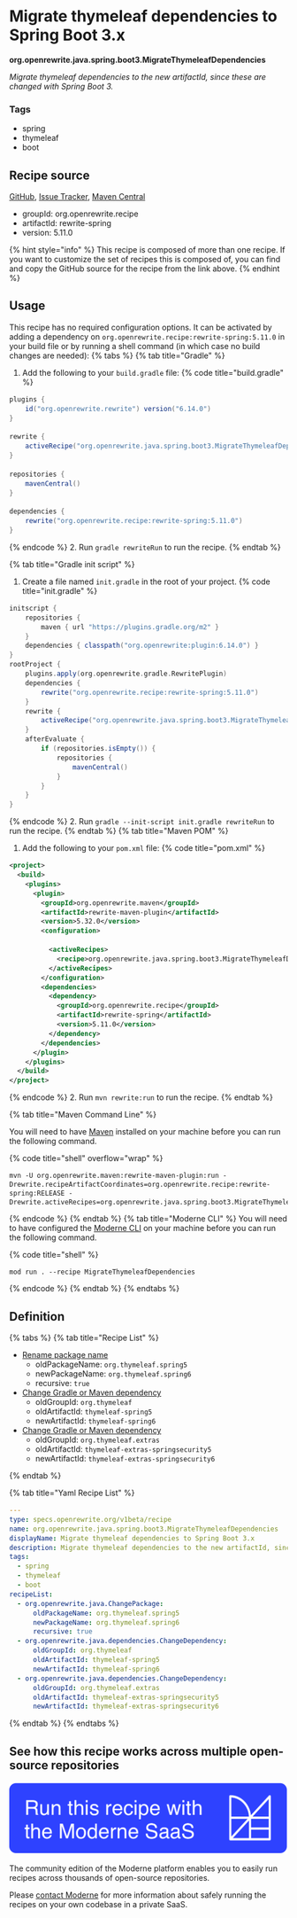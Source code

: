 # Migrate thymeleaf dependencies to Spring Boot 3.x

**org.openrewrite.java.spring.boot3.MigrateThymeleafDependencies**

_Migrate thymeleaf dependencies to the new artifactId, since these are changed with Spring Boot 3._

### Tags

* spring
* thymeleaf
* boot

## Recipe source

[GitHub](https://github.com/openrewrite/rewrite-spring/blob/main/src/main/resources/META-INF/rewrite/spring-boot-30.yml), [Issue Tracker](https://github.com/openrewrite/rewrite-spring/issues), [Maven Central](https://central.sonatype.com/artifact/org.openrewrite.recipe/rewrite-spring/5.11.0/jar)

* groupId: org.openrewrite.recipe
* artifactId: rewrite-spring
* version: 5.11.0

{% hint style="info" %}
This recipe is composed of more than one recipe. If you want to customize the set of recipes this is composed of, you can find and copy the GitHub source for the recipe from the link above.
{% endhint %}

## Usage

This recipe has no required configuration options. It can be activated by adding a dependency on `org.openrewrite.recipe:rewrite-spring:5.11.0` in your build file or by running a shell command (in which case no build changes are needed): 
{% tabs %}
{% tab title="Gradle" %}
1. Add the following to your `build.gradle` file:
{% code title="build.gradle" %}
```groovy
plugins {
    id("org.openrewrite.rewrite") version("6.14.0")
}

rewrite {
    activeRecipe("org.openrewrite.java.spring.boot3.MigrateThymeleafDependencies")
}

repositories {
    mavenCentral()
}

dependencies {
    rewrite("org.openrewrite.recipe:rewrite-spring:5.11.0")
}
```
{% endcode %}
2. Run `gradle rewriteRun` to run the recipe.
{% endtab %}

{% tab title="Gradle init script" %}
1. Create a file named `init.gradle` in the root of your project.
{% code title="init.gradle" %}
```groovy
initscript {
    repositories {
        maven { url "https://plugins.gradle.org/m2" }
    }
    dependencies { classpath("org.openrewrite:plugin:6.14.0") }
}
rootProject {
    plugins.apply(org.openrewrite.gradle.RewritePlugin)
    dependencies {
        rewrite("org.openrewrite.recipe:rewrite-spring:5.11.0")
    }
    rewrite {
        activeRecipe("org.openrewrite.java.spring.boot3.MigrateThymeleafDependencies")
    }
    afterEvaluate {
        if (repositories.isEmpty()) {
            repositories {
                mavenCentral()
            }
        }
    }
}
```
{% endcode %}
2. Run `gradle --init-script init.gradle rewriteRun` to run the recipe.
{% endtab %}
{% tab title="Maven POM" %}
1. Add the following to your `pom.xml` file:
{% code title="pom.xml" %}
```xml
<project>
  <build>
    <plugins>
      <plugin>
        <groupId>org.openrewrite.maven</groupId>
        <artifactId>rewrite-maven-plugin</artifactId>
        <version>5.32.0</version>
        <configuration>
          
          <activeRecipes>
            <recipe>org.openrewrite.java.spring.boot3.MigrateThymeleafDependencies</recipe>
          </activeRecipes>
        </configuration>
        <dependencies>
          <dependency>
            <groupId>org.openrewrite.recipe</groupId>
            <artifactId>rewrite-spring</artifactId>
            <version>5.11.0</version>
          </dependency>
        </dependencies>
      </plugin>
    </plugins>
  </build>
</project>
```
{% endcode %}
2. Run `mvn rewrite:run` to run the recipe.
{% endtab %}

{% tab title="Maven Command Line" %}

You will need to have [Maven](https://maven.apache.org/download.cgi) installed on your machine before you can run the following command.

{% code title="shell" overflow="wrap" %}
```shell
mvn -U org.openrewrite.maven:rewrite-maven-plugin:run -Drewrite.recipeArtifactCoordinates=org.openrewrite.recipe:rewrite-spring:RELEASE -Drewrite.activeRecipes=org.openrewrite.java.spring.boot3.MigrateThymeleafDependencies 
```
{% endcode %}
{% endtab %}
{% tab title="Moderne CLI" %}
You will need to have configured the [Moderne CLI](https://docs.moderne.io/moderne-cli/cli-intro) on your machine before you can run the following command.

{% code title="shell" %}
```shell
mod run . --recipe MigrateThymeleafDependencies
```
{% endcode %}
{% endtab %}
{% endtabs %}

## Definition

{% tabs %}
{% tab title="Recipe List" %}
* [Rename package name](../../../java/changepackage.md)
  * oldPackageName: `org.thymeleaf.spring5`
  * newPackageName: `org.thymeleaf.spring6`
  * recursive: `true`
* [Change Gradle or Maven dependency](../../../java/dependencies/changedependency.md)
  * oldGroupId: `org.thymeleaf`
  * oldArtifactId: `thymeleaf-spring5`
  * newArtifactId: `thymeleaf-spring6`
* [Change Gradle or Maven dependency](../../../java/dependencies/changedependency.md)
  * oldGroupId: `org.thymeleaf.extras`
  * oldArtifactId: `thymeleaf-extras-springsecurity5`
  * newArtifactId: `thymeleaf-extras-springsecurity6`

{% endtab %}

{% tab title="Yaml Recipe List" %}
```yaml
---
type: specs.openrewrite.org/v1beta/recipe
name: org.openrewrite.java.spring.boot3.MigrateThymeleafDependencies
displayName: Migrate thymeleaf dependencies to Spring Boot 3.x
description: Migrate thymeleaf dependencies to the new artifactId, since these are changed with Spring Boot 3.
tags:
  - spring
  - thymeleaf
  - boot
recipeList:
  - org.openrewrite.java.ChangePackage:
      oldPackageName: org.thymeleaf.spring5
      newPackageName: org.thymeleaf.spring6
      recursive: true
  - org.openrewrite.java.dependencies.ChangeDependency:
      oldGroupId: org.thymeleaf
      oldArtifactId: thymeleaf-spring5
      newArtifactId: thymeleaf-spring6
  - org.openrewrite.java.dependencies.ChangeDependency:
      oldGroupId: org.thymeleaf.extras
      oldArtifactId: thymeleaf-extras-springsecurity5
      newArtifactId: thymeleaf-extras-springsecurity6

```
{% endtab %}
{% endtabs %}

## See how this recipe works across multiple open-source repositories

[![Moderne Link Image](/.gitbook/assets/ModerneRecipeButton.png)](https://app.moderne.io/recipes/org.openrewrite.java.spring.boot3.MigrateThymeleafDependencies)

The community edition of the Moderne platform enables you to easily run recipes across thousands of open-source repositories.

Please [contact Moderne](https://moderne.io/product) for more information about safely running the recipes on your own codebase in a private SaaS.
